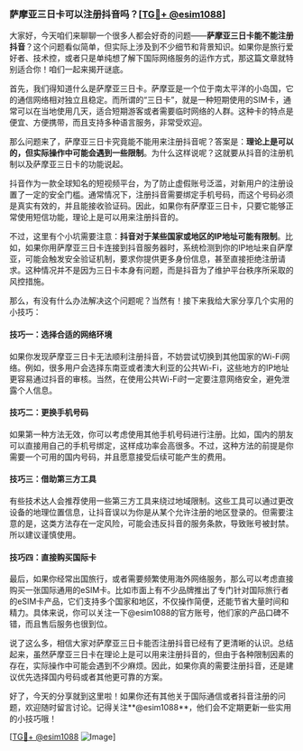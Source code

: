 ### 萨摩亚三日卡可以注册抖音吗？[[TG💪+ @esim1088](https://t.me/s/esim1088)]

大家好，今天咱们来聊聊一个很多人都会好奇的问题——**萨摩亚三日卡能不能注册抖音**？这个问题看似简单，但实际上涉及到不少细节和背景知识。如果你是旅行爱好者、技术控，或者只是单纯想了解下国际网络服务的运作方式，那这篇文章就特别适合你！咱们一起来揭开谜底。

首先，我们得知道什么是萨摩亚三日卡。萨摩亚是一个位于南太平洋的小岛国，它的通信网络相对独立且稳定。而所谓的“三日卡”，就是一种短期使用的SIM卡，通常可以在当地使用几天，适合短期游客或者需要临时网络的人群。这种卡的特点是便宜、方便携带，而且支持多种语言服务，非常受欢迎。

那么问题来了，萨摩亚三日卡究竟能不能用来注册抖音呢？答案是：**理论上是可以的，但实际操作中可能会遇到一些限制**。为什么这样说呢？这就要从抖音的注册机制以及萨摩亚三日卡的功能说起。

抖音作为一款全球知名的短视频平台，为了防止虚假账号泛滥，对新用户的注册设置了一定的安全门槛。通常情况下，注册抖音需要绑定手机号码，而这个号码必须是真实有效的，并且能接收验证码。因此，如果你有萨摩亚三日卡，只要它能够正常使用短信功能，理论上是可以用来注册抖音的。

不过，这里有个小坑需要注意：**抖音对于某些国家或地区的IP地址可能有限制**。比如，如果你用萨摩亚三日卡连接到抖音服务器时，系统检测到你的IP地址来自萨摩亚，可能会触发安全验证机制，要求你提供更多身份信息，甚至直接拒绝注册请求。这种情况并不是因为三日卡本身有问题，而是抖音为了维护平台秩序所采取的风控措施。

那么，有没有什么办法解决这个问题呢？当然有！接下来我给大家分享几个实用的小技巧：

#### 技巧一：选择合适的网络环境

如果你发现萨摩亚三日卡无法顺利注册抖音，不妨尝试切换到其他国家的Wi-Fi网络。例如，很多用户会选择东南亚或者澳大利亚的公共Wi-Fi，这些地方的IP地址更容易通过抖音的审核。当然，在使用公共Wi-Fi时一定要注意网络安全，避免泄露个人信息。

#### 技巧二：更换手机号码

如果第一种方法无效，你可以考虑使用其他手机号码进行注册。比如，国内的朋友可以直接用自己的手机号绑定，这样成功率会高很多。不过，这种方法的前提是你需要一个可用的国内号码，并且愿意接受后续可能产生的费用。

#### 技巧三：借助第三方工具

有些技术达人会推荐使用一些第三方工具来绕过地域限制。这些工具可以通过更改设备的地理位置信息，让抖音误以为你是从某个允许注册的地区登录的。但需要注意的是，这类方法存在一定风险，可能会违反抖音的服务条款，导致账号被封禁。所以建议谨慎使用。

#### 技巧四：直接购买国际卡

最后，如果你经常出国旅行，或者需要频繁使用海外网络服务，那么可以考虑直接购买一张国际通用的eSIM卡。比如市面上有不少品牌推出了专门针对国际旅行者的eSIM卡产品，它们支持多个国家和地区，不仅操作简便，还能节省大量时间和精力。具体来说，你可以关注一下@esim1088的官方账号，他们家的产品口碑不错，而且售后服务也很到位。

说了这么多，相信大家对萨摩亚三日卡能否注册抖音已经有了更清晰的认识。总结起来，虽然萨摩亚三日卡在理论上是可以用来注册抖音的，但由于各种限制因素的存在，实际操作中可能会遇到不少麻烦。因此，如果你真的需要注册抖音，还是建议优先选择国内号码或者其他更可靠的方案。

好了，今天的分享就到这里啦！如果你还有其他关于国际通信或者抖音注册的问题，欢迎随时留言讨论。记得关注**@esim1088**，他们会不定期更新一些实用的小技巧哦！

[[TG💪+ @esim1088](https://t.me/s/esim1088) ![Image](https://i.postimg.cc/4NQfJmqS/Snipaste-2025-05-13-00-14-12.png)]